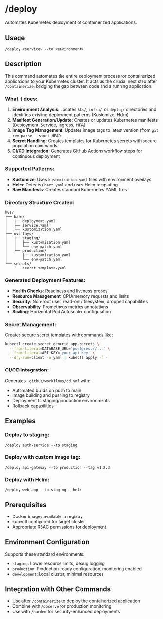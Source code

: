 # /deploy

Automates Kubernetes deployment of containerized applications.

## Usage
```
/deploy <service> --to <environment>
```

## Description
This command automates the entire deployment process for containerized applications to your Kubernetes cluster. It acts as the crucial next step after `/containerize`, bridging the gap between code and a running application.

### What it does:
1. **Environment Analysis**: Locates `k8s/`, `infra/`, or `deploy/` directories and identifies existing deployment patterns (Kustomize, Helm)
2. **Manifest Generation/Update**: Creates or updates Kubernetes manifests (Deployment, Service, Ingress, HPA)
3. **Image Tag Management**: Updates image tags to latest version (from `git rev-parse --short HEAD`)
4. **Secret Handling**: Creates templates for Kubernetes secrets with secure population commands
5. **CI/CD Integration**: Generates GitHub Actions workflow steps for continuous deployment

### Supported Patterns:
- **Kustomize**: Uses `kustomization.yaml` files with environment overlays
- **Helm**: Detects `Chart.yaml` and uses Helm templating
- **Raw Manifests**: Creates standard Kubernetes YAML files

### Directory Structure Created:
```
k8s/
├── base/
│   ├── deployment.yaml
│   ├── service.yaml
│   └── kustomization.yaml
├── overlays/
│   ├── staging/
│   │   ├── kustomization.yaml
│   │   └── env-patch.yaml
│   └── production/
│       ├── kustomization.yaml
│       └── env-patch.yaml
└── secrets/
    └── secret-template.yaml
```

### Generated Deployment Features:
- **Health Checks**: Readiness and liveness probes
- **Resource Management**: CPU/memory requests and limits
- **Security**: Non-root user, read-only filesystem, dropped capabilities
- **Observability**: Prometheus metrics annotations
- **Scaling**: Horizontal Pod Autoscaler configuration

### Secret Management:
Creates secure secret templates with commands like:
```bash
kubectl create secret generic app-secrets \
  --from-literal=DATABASE_URL='postgres://...' \
  --from-literal=API_KEY='your-api-key' \
  --dry-run=client -o yaml | kubectl apply -f -
```

### CI/CD Integration:
Generates `.github/workflows/cd.yml` with:
- Automated builds on push to main
- Image building and pushing to registry
- Deployment to staging/production environments
- Rollback capabilities

## Examples

### Deploy to staging:
```
/deploy auth-service --to staging
```

### Deploy with custom image tag:
```
/deploy api-gateway --to production --tag v1.2.3
```

### Deploy with Helm:
```
/deploy web-app --to staging --helm
```

## Prerequisites
- Docker images available in registry
- kubectl configured for target cluster
- Appropriate RBAC permissions for deployment

## Environment Configuration
Supports these standard environments:
- `staging`: Lower resource limits, debug logging
- `production`: Production-ready configuration, monitoring enabled
- `development`: Local cluster, minimal resources

## Integration with Other Commands
- Use after `/containerize` to deploy the containerized application
- Combine with `/observe` for production monitoring
- Use with `/harden` for security-enhanced deployments